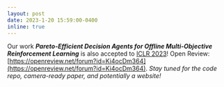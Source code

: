 ```yaml
---
layout: post
date: 2023-1-20 15:59:00-0400
inline: true
---
```


Our work ***Pareto-Efficient Decision Agents for Offline Multi-Objective Reinforcement Learning*** is also accepted to [ICLR 2023](https://iclr.cc/)! Open Review: [https://openreview.net/forum?id=Ki4ocDm364](https://openreview.net/forum?id=Ki4ocDm364). *Stay tuned for the code repo, camera-ready paper, and potentially a website!*